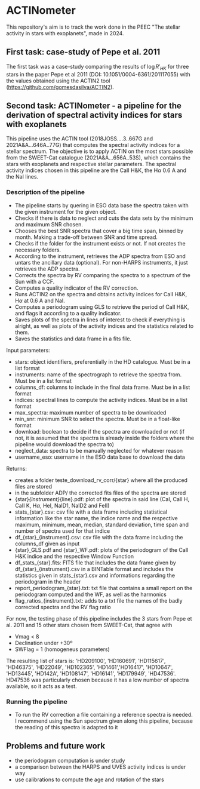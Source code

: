# ACTINometer

This repository's aim is to track the work done in the PEEC "The stellar activity in stars with exoplanets", made in 2024.

## First task: case-study of Pepe et al. 2011

The first task was a case-study comparing the results of $\log R'_{HK}$ for three stars in the paper Pepe et al 2011 (DOI: 10.1051/0004-6361/201117055) with the values obtained using the ACTIN2 tool (https://github.com/gomesdasilva/ACTIN2).

## Second task: ACTINometer - a pipeline for the derivation of spectral activity indices for stars with exoplanets

This pipeline uses the ACTIN tool (2018JOSS....3..667G and 2021A&A...646A..77G) that computes the spectral activity indices for a stellar spectrum. The objective is to apply ACTIN on the most stars possible from the SWEET-Cat catalogue (2021A&A...656A..53S), which contains the stars with exoplanets and respective stellar parameters. The spectral activity indices chosen in this pipeline are the CaII H&K, the H$\alpha$ 0.6 A and the NaI lines.

### Description of the pipeline

- The pipeline starts by quering in ESO data base the spectra taken with the given instrument for the given object.
- Checks if there is data to neglect and cuts the data sets by the minimum and maximum SNR chosen.
- Chooses the best SNR spectra that cover a big time span, binned by month. Making a trade-off between SNR and time spread.
- Checks if the folder for the instrument exists or not. If not creates the necessary folders.
- According to the instrument, retrieves the ADP spectra from ESO and untars the ancillary data (optional). For non-HARPS instruments, it just retrieves the ADP spectra.
- Corrects the spectra by RV comparing the spectra to a spectrum of the Sun with a CCF.
- Computes a quality indicator of the RV correction.
- Runs ACTIN2 on the spectra and obtains activity indices for CaII H&K, H$\alpha$ at 0.6 A and NaI.
- Computes a periodogram using GLS to retrieve the period of CaII H&K, and flags it according to a quality indicator.
- Saves plots of the spectra in lines of interest to check if everything is alright, as well as plots of the activity indices and the statistics related to them.
- Saves the statistics and data frame in a fits file.

Input parameters:
- stars: object identifiers, preferentially in the HD catalogue. Must be in a list format
- instruments: name of the spectrograph to retrieve the spectra from. Must be in a list format
- columns_df: columns to include in the final data frame. Must be in a list format
- indices: spectral lines to compute the activity indices. Must be in a list format
- max_spectra: maximum number of spectra to be downloaded
- min_snr: minimum SNR to select the spectra. Must be in a float-like format
- download: boolean to decide if the spectra are downloaded or not (if not, it is assumed that the spectra is already inside the folders where 
the pipeline would download the spectra to)
- neglect_data: spectra to be manually neglected for whatever reason
- username_eso: username in the ESO data base to download the data

Returns:
- creates a folder teste_download_rv_corr/{star} where all the produced files are stored
- in the subfolder ADP/ the corrected fits files of the spectra are stored
- {star}_{instrument}_{line}.pdf: plot of the spectra in said line (CaI, CaII H, CaII K, H$\alpha$, HeI, NaID1, NaID2 and FeII)
- stats_{star}.csv: csv file with a data frame including statistical information like the star name, the indice name and the respective maximum, minimum, mean, median, 
standard deviation, time span and number of spectra used for that indice
- df_{star}_{instrument}.csv: csv file with the data frame including the columns_df given as input
- {star}_GLS.pdf and {star}_WF.pdf: plots of the periodogram of the CaII H&K indice and the respective Window Function
- df_stats_{star}.fits: FITS file that includes the data frame given by df\_{star}\_{instrument}.csv in a BINTable format and includes the statistics given in stats_{star}.csv
and informations regarding the periodogram in the header
- report_periodogram_{star}.txt: txt file that contains a small report on the periodogram computed and the WF, as well as the harmonics
- flag_ratios_{instrument}.txt: adds to a txt file the names of the badly corrected spectra and the RV flag ratio

For now, the testing phase of this pipeline includes the 3 stars from Pepe et al. 2011 and 15 other stars chosen from SWEET-Cat, that agree with
- Vmag < 8
- Declination under +30º
- SWFlag = 1 (homogeneus parameters)

The resulting list of stars is:  'HD209100', 'HD160691', 'HD115617', 'HD46375', 'HD22049', 'HD102365', 'HD1461','HD16417', 'HD10647', 'HD13445', 'HD142A', 'HD108147', 'HD16141', 'HD179949', 'HD47536'.
HD47536 was particularly chosen because it has a low number of spectra available, so it acts as a test.

### Running the pipeline

- To run the RV correction a file containing a reference spectra is needed. I recommend using the Sun spectrum given along this pipeline, because the reading of this spectra is adapted to it

## Problems and future work

- the periodogram computation is under study
- a comparison between the HARPS and UVES activity indices is under way
- use calibrations to compute the age and rotation of the stars
